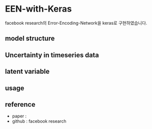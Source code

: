 # EEN-with-Keras
facebook research의 Error-Encoding-Network을 keras로 구현하였습니다.


## model structure


## Uncertainty in timeseries data



## latent variable


## usage


## reference

- paper : 
- github : 
facebook research 





